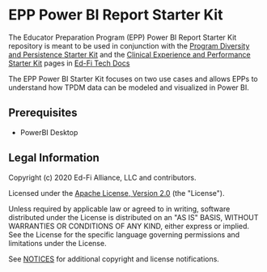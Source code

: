 # EPP Power BI Report Starter Kit

The Educator Preparation Program (EPP) Power BI Report Starter Kit repository is meant to be used in conjunction with the [Program Diversity and Persistence Starter Kit](https://techdocs.ed-fi.org/display/SK/Program+Diversity+and+Persistence+Starter+Kit) and the [Clinical Experience and Performance Starter Kit](https://techdocs.ed-fi.org/display/SK/Clinical+Experience+and+Performance+Starter+Kit) pages in [Ed-Fi Tech Docs](https://techdocs.ed-fi.org/)

The EPP Power BI Starter Kit focuses on two use cases and allows EPPs to understand how TPDM data can be modeled and visualized in Power BI.

## Prerequisites
* PowerBI Desktop

## Legal Information

Copyright (c) 2020 Ed-Fi Alliance, LLC and contributors.

Licensed under the [Apache License, Version 2.0](LICENSE) (the "License").

Unless required by applicable law or agreed to in writing, software distributed
under the License is distributed on an "AS IS" BASIS, WITHOUT WARRANTIES OR
CONDITIONS OF ANY KIND, either express or implied. See the License for the
specific language governing permissions and limitations under the License.

See [NOTICES](NOTICES.md) for additional copyright and license notifications.
